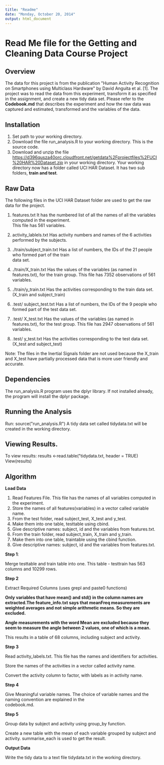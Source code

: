 ```yaml
---
title: "Readme"
date: "Monday, October 20, 2014"
output: html_document
---
```


# Read Me file for the Getting and Cleaning Data  Course Project

## Overview

The data for this project is from the publication "Human Activity Recognition on Smartphones using Multiclass Hardware" by David Anguita et al. [1].
The project was to read the data from this experiment, transform it as specified in the assignment, and create a new tidy data set.
Please refer to the **Codebook.md** that describes the experiment and how the raw data was captured and estimated, transformed and the variables of the data.

## Installation
1. Set path to your working directory.
2. Download the file run_analysis.R to your working directory. This is the source code.
3. Download and unzip the file 
https://d396qusza40orc.cloudfront.net/getdata%2Fprojectfiles%2FUCI%20HAR%20Dataset.zip in your working directory.
Your working directory  now has a folder called UCI HAR Dataset. It has two sub folders, **train and test**.


## Raw Data
The following files  in the UCI HAR Dataset folder are used to get the raw data for the project.

1.  features.txt    It has  the numbered list of all the names of all the variables computed in the experiment.  
This file has 561 variables.

2.	activity_lablels.txt   Has activity numbers and names of the 6 activities performed by the subjects.

3.	./train/subject_train.txt      Has a list of numbers, the IDs of the 21 people  who formed part of the train  
data set.

4.	./train/X_train.txt   Has the values of the variables (as named in features.txt), for the train group. This 
file has 7352 observations of 561 variables.

5.	./train/y_train.txt  Has the activities corresponding to the train data set. (X_train and subject_train)

6.	.test/ subject_test.txt     Has a list of numbers, the IDs of the 9 people  who formed part of the test data 
set.  

7.	.test/ X_test.txt   Has the values of the variables (as named in features.txt), for the test group. This file 
has 2947 observations of 561 variables. 

8.	.test/ y_test.txt   Has the activities corresponding to the test data set. (X_test and subject_test)
    
Note: The files in the Inertial Signals folder are not used because the X_train and X_test have partially processed 
data that is more user friendly and accurate.


## Dependencies

The run_analysis.R program uses the dplyr library. If not installed already,  the program will install the dplyr package.


## Running the Analysis
Run:
source("run_analysis.R")
A tidy data set called tidydata.txt will be created in the working directory.


## Viewing Results.
To view results:
results <-read.table("tidydata.txt, header = TRUE)
View(results)


## Algorithm

**Load Data**
  1. Read Features File. This file has the names of all variables computed in the experiment.
  2. Store the names of all features(variables) in a vector called variable name.
  3. From the test folder, read subject_test, X_test and y_test.
  4. Make them into one table, testtable using cbind.
  6. Give descriptive  names: subject, id and the variables from features.txt.
  7. From the train folder, read subject_train, X_train and y_train.
  4. Make them into one table, traintable using the cbind function.
  6. Give descriptive  names: subject, id and the variables from features.txt.

**Step 1**: 

Merge testtable and train table into one. This table - testtrain has 563 columns and 10299 rows.

**Step 2** 

Extract Required Columns (uses grepl and paste0 functions) 
  
**Only variables that have mean() and std() in the column names are extracted.The feature_info.txt says that   meanFreq measurements are weighted averages and not simple arithmetic means. So they are excluded.**
  
**Angle measurements with the word Mean are excluded because they seem to measure the angle between 2 values, one 
of which is a mean.**

This results in a table of 68 columns, including subject and activity.

**Step 3**

Read activity_labels.txt. This file has the names and identifiers for activities.
  
Store the names of the activities in a vector called activity name.
  
Convert the activity column to factor, with labels as in activity name.

**Step 4**

Give Meaningful variable names. The choice of variable names and the naming convention are explained in the  
codebook.md.

**Step 5**

Group data by subject and activity using group_by function.
  
Create a new table with the mean of each variable grouped by subject and activity. summarise_each is used to get 
the result.
      
**Output Data**

Write the tidy data to a text file tidydata.txt in the working directory.

 